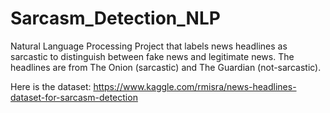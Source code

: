 # Sarcasm_Detection_NLP

Natural Language Processing Project that labels news headlines as sarcastic to distinguish between fake news and legitimate news. 
The headlines are from The Onion (sarcastic) and The Guardian (not-sarcastic).

Here is the dataset:
https://www.kaggle.com/rmisra/news-headlines-dataset-for-sarcasm-detection
